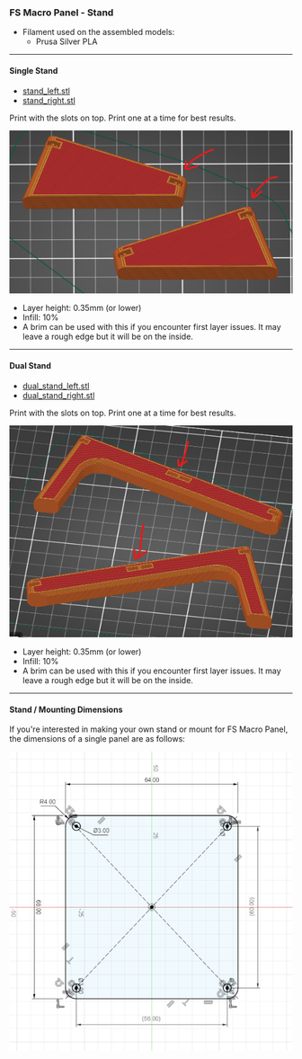### FS Macro Panel - Stand

* Filament used on the assembled models:
  * Prusa Silver PLA

---
#### Single Stand

* [stand_left.stl](stand_left.stl)
* [stand_right.stl](stand_right.stl)

Print with the slots on top. Print one at a time for best results.

![](img/stand_left_right.png)

* Layer height: 0.35mm (or lower)
* Infill: 10%
* A brim can be used with this if you encounter first layer issues. It may leave a rough edge but it will be on the inside.

---
#### Dual Stand

* [dual_stand_left.stl](dual_stand_left.stl)
* [dual_stand_right.stl](dual_stand_right.stl)

Print with the slots on top. Print one at a time for best results.

![](img/dual_stand_left_right.png)

* Layer height: 0.35mm (or lower)
* Infill: 10%
* A brim can be used with this if you encounter first layer issues. It may leave a rough edge but it will be on the inside.


---
#### Stand / Mounting Dimensions

If you're interested in making your own stand or mount for FS Macro Panel, the dimensions of a single panel are as follows:

![](img/mount_dimensions.png)
